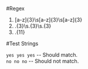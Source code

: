 #Regex

1. [a-z]{3}\s[a-z]{3}\s[a-z]{3}
2. .{3}\s.{3}\s.{3}
3. .{11}

#Test Strings 

`yes yes yes` -- Should match.  
`no no no` -- Should not match.  